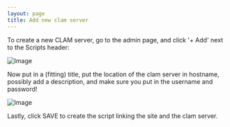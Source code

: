 ```yaml
---
layout: page
title: Add new clam server
---
```

To create a new CLAM server, go to the admin page, and click '+ Add' next to the Scripts header:

![Image](/CLST-2020/wikiImage/admin_scripts_add.png)


Now put in a (fitting) title, put the location of the clam server in hostname, possibly add a description, and make sure you put in the username and password!

![Image](/CLST-2020/wikiImage/admin_scripts_create.png)


Lastly, click SAVE to create the script linking the site and the clam server.
